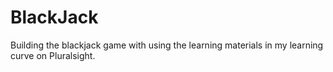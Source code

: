 # BlackJack
Building the blackjack game with using the learning materials in my learning curve on Pluralsight.
